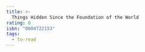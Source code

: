 ```yaml
---
title: >-
  Things Hidden Since the Foundation of the World
rating: 0
isbn: "0804722153"
tags:
  - to-read
---
```


